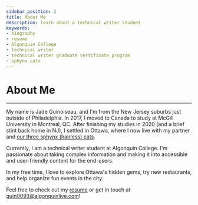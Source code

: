 ```yaml
---
sidebar_position: 2
title: About Me
description: learn about a technical writer student
keywords: 
- biography
- resume
- Algonquin College
- technical writer
- technical writer graduate certificate program
- sphynx cats
---
```


# About Me

---

My name is Jade Guinoiseau, and I'm from the New Jersey suburbs just outside of Philadelphia. In 2017, I moved to Canada to study at McGill University in Montreal, QC. After finishing my studies in 2020 (and a brief stint back home in NJ), I settled in Ottawa, where I now live with my partner and [our three sphynx (hairless) cats](/img/cats.jpg).

Currently, I am a technical writer student at Algonquin College. I'm passionate about taking complex information and making it into accessible and user-friendly content for the end-users.

In my free time, I love to explore Ottawa's hidden gems, try new restaurants, and help organize fun events in the city. 

Feel free to check out my [resume](https://www.dropbox.com/scl/fi/g68d99r120hd2soimxd3a/Jade-Guinoiseau-Resume.pdf?rlkey=gxs8o4hnn4xo9elxg3fnzsrz1&st=0zwfblvs&dl=0) or get in touch at guin0093@algonquinlive.com!
